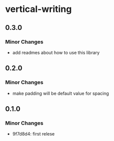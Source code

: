 # vertical-writing

## 0.3.0

### Minor Changes

- add readmes about how to use this library

## 0.2.0

### Minor Changes

- make padding will be default value for spacing

## 0.1.0

### Minor Changes

- 9f7d8d4: first relese

